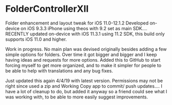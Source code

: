 # FolderControllerXII
Folder enhancement and layout tweak for iOS 11.0-12.1.2
Developed on-device on iOS 9.3.3 iPhone using theos with 9.2 set as main SDK....
RECENTLY updated on-device with iOS 11.3.1 using 11.2 SDK, this build only supports iOS 11.0 and higher.


Work in progress. No main plan was devised originally besides adding a few simple options
for folders. Over time it got bigger and bigger and I keep having ideas and requests for more options.
Added this to GitHub to start forcing myself to get more organized, and to make it simpler for people to be able to help with translations and any bug fixes.

Just updated this again 4/4/19 with latest version. Permissions may not be right since used a zip and Working Copy app to commit/ push updates.... I have a lot of cleanup to do, but added it anyway so a friend could see what I was working with, to be able to more easily suggest improvements.